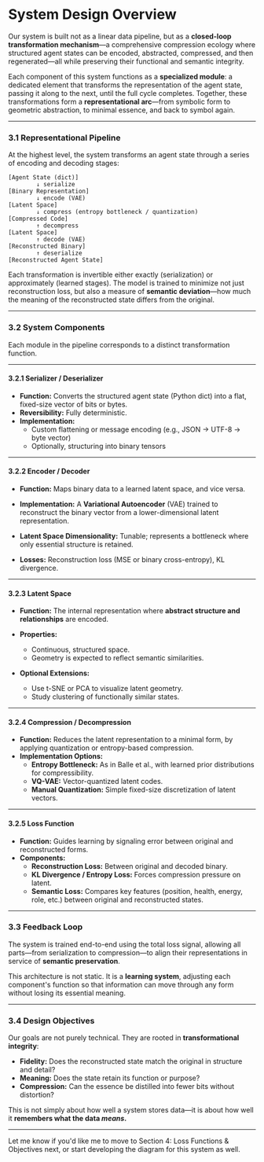 # **System Design Overview**

Our system is built not as a linear data pipeline, but as a **closed-loop transformation mechanism**—a comprehensive compression ecology where structured agent states can be encoded, abstracted, compressed, and then regenerated—all while preserving their functional and semantic integrity.

Each component of this system functions as a **specialized module**: a dedicated element that transforms the representation of the agent state, passing it along to the next, until the full cycle completes. Together, these transformations form a **representational arc**—from symbolic form to geometric abstraction, to minimal essence, and back to symbol again.

---

### **3.1 Representational Pipeline**

At the highest level, the system transforms an agent state through a series of encoding and decoding stages:

```plaintext
[Agent State (dict)]
        ↓ serialize
[Binary Representation]
        ↓ encode (VAE)
[Latent Space]
        ↓ compress (entropy bottleneck / quantization)
[Compressed Code]
        ↑ decompress
[Latent Space]
        ↑ decode (VAE)
[Reconstructed Binary]
        ↑ deserialize
[Reconstructed Agent State]
```

Each transformation is invertible either exactly (serialization) or approximately (learned stages). The model is trained to minimize not just reconstruction loss, but also a measure of **semantic deviation**—how much the meaning of the reconstructed state differs from the original.

---

### **3.2 System Components**

Each module in the pipeline corresponds to a distinct transformation function.

---

#### **3.2.1 Serializer / Deserializer**

- **Function:** Converts the structured agent state (Python dict) into a flat, fixed-size vector of bits or bytes.
- **Reversibility:** Fully deterministic.
- **Implementation:**  
  - Custom flattening or message encoding (e.g., JSON → UTF-8 → byte vector)  
  - Optionally, structuring into binary tensors

---

#### **3.2.2 Encoder / Decoder**

- **Function:** Maps binary data to a learned latent space, and vice versa.
- **Implementation:** A **Variational Autoencoder** (VAE) trained to reconstruct the binary vector from a lower-dimensional latent representation.

- **Latent Space Dimensionality:** Tunable; represents a bottleneck where only essential structure is retained.
- **Losses:** Reconstruction loss (MSE or binary cross-entropy), KL divergence.

---

#### **3.2.3 Latent Space**

- **Function:** The internal representation where **abstract structure and relationships** are encoded.
- **Properties:**
  - Continuous, structured space.
  - Geometry is expected to reflect semantic similarities.

- **Optional Extensions:**
  - Use t-SNE or PCA to visualize latent geometry.
  - Study clustering of functionally similar states.

---

#### **3.2.4 Compression / Decompression**

- **Function:** Reduces the latent representation to a minimal form, by applying quantization or entropy-based compression.
- **Implementation Options:**
  - **Entropy Bottleneck:** As in Balle et al., with learned prior distributions for compressibility.
  - **VQ-VAE:** Vector-quantized latent codes.
  - **Manual Quantization:** Simple fixed-size discretization of latent vectors.

---

#### **3.2.5 Loss Function**

- **Function:** Guides learning by signaling error between original and reconstructed forms.
- **Components:**
  - **Reconstruction Loss:** Between original and decoded binary.
  - **KL Divergence / Entropy Loss:** Forces compression pressure on latent.
  - **Semantic Loss:** Compares key features (position, health, energy, role, etc.) between original and reconstructed states.

---

### **3.3 Feedback Loop**

The system is trained end-to-end using the total loss signal, allowing all parts—from serialization to compression—to align their representations in service of **semantic preservation**.

This architecture is not static. It is a **learning system**, adjusting each component's function so that information can move through any form without losing its essential meaning.

---

### **3.4 Design Objectives**

Our goals are not purely technical. They are rooted in **transformational integrity**:

- **Fidelity:** Does the reconstructed state match the original in structure and detail?
- **Meaning:** Does the state retain its function or purpose?
- **Compression:** Can the essence be distilled into fewer bits without distortion?

This is not simply about how well a system stores data—it is about how well it **remembers what the data *means*.**

---

Let me know if you'd like me to move to Section 4: Loss Functions & Objectives next, or start developing the diagram for this system as well.